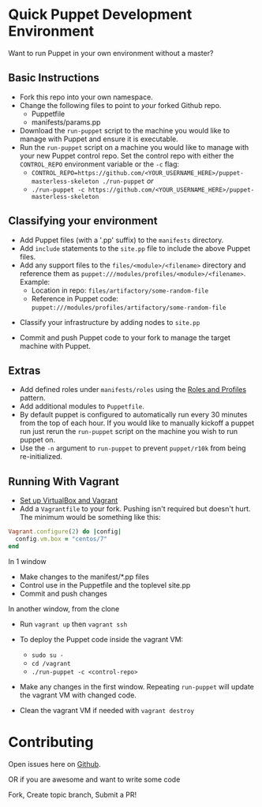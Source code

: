 
Quick Puppet Development Environment
====================================

Want to run Puppet in your own environment without a master?

Basic Instructions
------------------

+ Fork this repo into your own namespace.
+ Change the following files to point to _your_ forked Github repo.
  + Puppetfile
  + manifests/params.pp
+ Download the `run-puppet` script to the machine you would like to manage
with Puppet and ensure it is executable.
+  Run the `run-puppet` script on a machine you would like to manage
with your new Puppet control repo.  Set the control repo with either the
`CONTROL_REPO` environment variable or the `-c` flag:
    + `CONTROL_REPO=https://github.com/<YOUR_USERNAME_HERE>/puppet-masterless-skeleton ./run-puppet` _or_
    + `./run-puppet -c https://github.com/<YOUR_USERNAME_HERE>/puppet-masterless-skeleton`


Classifying your environment
----------------------------

+ Add Puppet files (with a '.pp' suffix) to the `manifests` directory.
+ Add `include` statements to the `site.pp` file to include the above
Puppet files.
+ Add any support files to the `files/<module>/<filename>` directory and
reference them as `puppet:///modules/profiles/<module>/<filename>`. Example:
    + Location in repo: `files/artifactory/some-random-file`
    + Reference in Puppet code: `puppet:///modules/profiles/artifactory/some-random-file`
* Classify your infrastructure by adding nodes to `site.pp`
+ Commit and push Puppet code to your fork to manage the target machine
with Puppet.


Extras
------

* Add defined roles under `manifests/roles` using the
[Roles and Profiles](http://garylarizza.com/blog/2014/02/17/puppet-workflow-part-2/) pattern.
* Add additional modules to `Puppetfile`.
* By default puppet is configured to automatically run every 30 minutes from
the top of each hour. If you would like to manually kickoff a puppet run just
rerun the `run-puppet` script on the machine you wish to run puppet on.
* Use the `-n` argument to `run-puppet` to prevent `puppet/r10k` from
being re-initialized.



Running With Vagrant
--------------------

+ [Set up VirtualBox and Vagrant](https://www.vagrantup.com/intro/getting-started/index.html)
+ Add a `Vagrantfile` to your fork. Pushing isn't required but doesn't hurt.
The minimum would be something like this:

```ruby
Vagrant.configure(2) do |config|
  config.vm.box = "centos/7"
end
```

In 1 window

+ Make changes to the manifest/*.pp files
+ Control use in the Puppetfile and the toplevel site.pp
+ Commit and push changes

In another window, from the clone

+ Run `vagrant up` then `vagrant ssh`
+ To deploy the Puppet code inside the vagrant VM:
  + `sudo su -`
  + `cd /vagrant`
  + `./run-puppet -c <control-repo>`

+ Make any changes in the first window. Repeating `run-puppet` will update
the vagrant VM with changed code.
+ Clean the vagrant VM if needed with `vagrant destroy`


Contributing
============

Open issues here on
[Github](https://github.com/demophoon/puppet-masterless-skeleton/issues/new).

OR if you are awesome and want to write some code

Fork, Create topic branch, Submit a PR!

